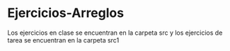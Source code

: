 ﻿# Ejercicios-Arreglos
 Los ejercicios en clase se encuentran en la carpeta src y los ejercicios de tarea se encuentran en la carpeta src1
